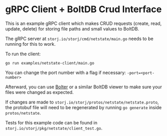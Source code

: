 # gRPC Client + BoltDB Crud Interface

This is an example gRPC client which makes CRUD requests (create, read, update, delete) for storing file paths and small values to BoltDB.

The gRPC server at `storj.io/storj/cmd/netstate/main.go` needs to be running for this to work.

To run the client:
```
go run examples/netstate-client/main.go
```
You can change the port number with a flag if necessary: `-port=<port-number>`

Afterward, you can use [Bolter](https://github.com/hasit/bolter) or a similar BoltDB viewer to make sure your files were changed as expected.

If changes are made to `storj.io/storj/protos/netstate/netstate.proto`, the protobuf file will need to be regenerated by running `go generate` inside `protos/netstate`.

Tests for this example code can be found in `storj.io/storj/pkg/netstate/client_test.go`.